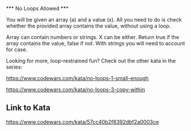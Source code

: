 *** No Loops Allowed ***

You will be given an array (a) and a value (x). All you need to do is check whether the provided array contains the value, without using a loop.

Array can contain numbers or strings. X can be either. Return true if the array contains the value, false if not. With strings you will need to account for case.

Looking for more, loop-restrained fun? Check out the other kata in the series:

https://www.codewars.com/kata/no-loops-1-small-enough

https://www.codewars.com/kata/no-loops-3-copy-within

## Link to Kata
https://www.codewars.com/kata/57cc40b2f8392dbf2a0003ce